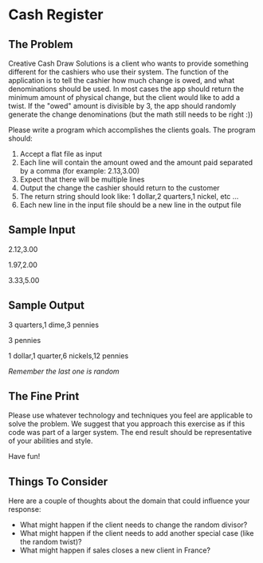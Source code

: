 # Cash Register

## The Problem

Creative Cash Draw Solutions is a client who wants to provide something different for the cashiers who use their system. The function of the application is to tell the cashier how much change is owed, and what denominations should be used. In most cases the app should return the minimum amount of physical change, but the client would like to add a twist. If the "owed" amount is divisible by 3, the app should randomly generate the change denominations (but the math still needs to be right :))

Please write a program which accomplishes the clients goals. The program should:

1. Accept a flat file as input
  1. Each line will contain the amount owed and the amount paid separated by a comma (for example: 2.13,3.00)
  2. Expect that there will be multiple lines
2. Output the change the cashier should return to the customer
  1. The return string should look like: 1 dollar,2 quarters,1 nickel, etc ...
  2. Each new line in the input file should be a new line in the output file

## Sample Input

2.12,3.00

1.97,2.00

3.33,5.00

## Sample Output

3 quarters,1 dime,3 pennies

3 pennies

1 dollar,1 quarter,6 nickels,12 pennies

*Remember the last one is random*

## The Fine Print

Please use whatever technology and techniques you feel are applicable to solve the problem. We suggest that you approach this exercise as if this code was part of a larger system. The end result should be representative of your abilities and style.

Have fun!

## Things To Consider

Here are a couple of thoughts about the domain that could influence your response:

* What might happen if the client needs to change the random divisor?
* What might happen if the client needs to add another special case (like the random twist)?
* What might happen if sales closes a new client in France?
